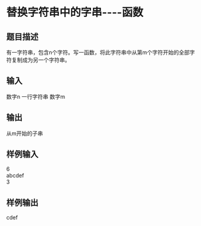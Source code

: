  # 替换字符串中的字串----函数  
  
 ## 题目描述  
 有一字符串，包含n个字符。写一函数，将此字符串中从第m个字符开始的全部字符复制成为另一个字符串。  
 ## 输入  
 数字n 一行字符串 数字m  
 ## 输出  
 从m开始的子串  
 ## 样例输入  
 6  
 abcdef  
 3  
 ## 样例输出  
 cdef  
   
  

